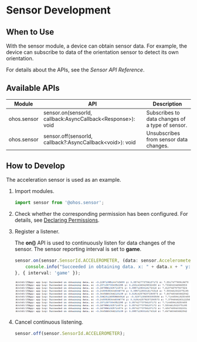# Sensor Development


## When to Use

With the sensor module, a device can obtain sensor data. For example, the device can subscribe to data of the orientation sensor to detect its own orientation.

For details about the APIs, see the *Sensor API Reference*.


## Available APIs

| Module| API| Description|
| -------- | -------- | -------- |
| ohos.sensor | sensor.on(sensorId, callback:AsyncCallback&lt;Response&gt;): void | Subscribes to data changes of a type of sensor.|
| ohos.sensor | sensor.off(sensorId, callback?:AsyncCallback&lt;void&gt;): void | Unsubscribes from sensor data changes.|


## How to Develop

The acceleration sensor is used as an example.

1. Import modules.

    ```ts
    import sensor from '@ohos.sensor';
    ```

2. Check whether the corresponding permission has been configured. For details, see [Declaring Permissions](../../security/AccessToken/declare-permissions.md).

3. Register a listener.

    The **on()** API is used to continuously listen for data changes of the sensor. The sensor reporting interval is set to **game**.

    ```ts    
    sensor.on(sensor.SensorId.ACCELEROMETER, (data: sensor.AccelerometerResponse) => {
        console.info("Succeeded in obtaining data. x: " + data.x + " y: " + data.y + " z: " + data.z);
    }, { interval: 'game' });
    ```

    ![](figures/002.png)

4. Cancel continuous listening.

    ```ts
    sensor.off(sensor.SensorId.ACCELEROMETER);
    ```
